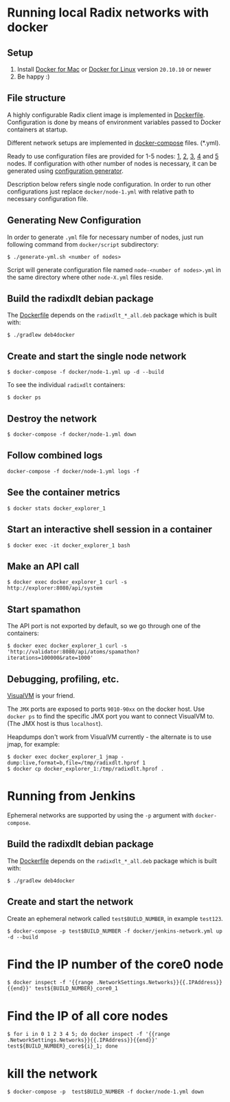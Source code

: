 # Running local Radix networks with docker

## Setup

1. Install [Docker for Mac](https://docs.docker.com/docker-for-mac/install/) or [Docker for Linux](https://docs.docker.com/engine/install/ubuntu/) version `20.10.10` or newer
2. Be happy :)

## File structure

A highly configurable Radix client image is implemented in [Dockerfile](Dockerfile).
Configuration is done by means of environment variables passed to Docker containers at startup.

Different network setups are implemented in [docker-compose](https://docs.docker.com/compose/) files. (*.yml).

Ready to use configuration files are provided for 1-5 nodes: [1](node-1.yml), [2](node-2.yml), 
[3](node-3.yml), [4](node-4.yml) and [5](node-5.yml) nodes. If configuration with other number of nodes is necessary, 
it can be generated using [configuration generator](scripts/generate-yml.sh). 

Description below refers single node configuration. In order to run other configurations just replace ```docker/node-1.yml``` 
with relative path to necessary configuration file.

## Generating New Configuration
In order to generate `.yml` file for necessary number of nodes, just run following command 
from `docker/script` subdirectory:
```shell
$ ./generate-yml.sh <number of nodes>
```
Script will generate configuration file named `node-<number of nodes>.yml` in the same directory 
where other `node-X.yml` files reside.

## Build the radixdlt debian package

The [Dockerfile](Dockerfile) depends on the `radixdlt_*_all.deb` package which is built with:

```shell
$ ./gradlew deb4docker
```

## Create and start the single node network

```shell
$ docker-compose -f docker/node-1.yml up -d --build
```

To see the individual `radixdlt` containers:

```shell
$ docker ps
```

## Destroy the network

```shell
$ docker-compose -f docker/node-1.yml down
```

## Follow combined logs

```shell
docker-compose -f docker/node-1.yml logs -f
```

## See the container metrics

```shell
$ docker stats docker_explorer_1
```

## Start an interactive shell session in a container

```shell
$ docker exec -it docker_explorer_1 bash
```

## Make an API call

```shell
$ docker exec docker_explorer_1 curl -s http://explorer:8080/api/system
```

## Start spamathon

The API port is not exported by default, so we go through one of the containers:

```shell
$ docker exec docker_explorer_1 curl -s 'http://validator:8080/api/atoms/spamathon?iterations=100000&rate=1000'
```

## Debugging, profiling, etc.

[VisualVM](https://visualvm.github.io/) is your friend.

The `JMX` ports are exposed to ports `9010-90xx` on the docker host. Use `docker ps` to find the specific JMX port you want to connect VisualVM to.
(The JMX host is thus `localhost`).


Heapdumps don't work from VisualVM currently - the alternate is to use jmap, for example:

```shell
$ docker exec docker_explorer_1 jmap -dump:live,format=b,file=/tmp/radixdlt.hprof 1
$ docker cp docker_explorer_1:/tmp/radixdlt.hprof .
```

# Running from Jenkins

Ephemeral networks are supported by using the `-p` argument with `docker-compose`.

## Build the radixdlt debian package

The [Dockerfile](Dockerfile) depends on the `radixdlt_*_all.deb` package which is built with:

```shell
$ ./gradlew deb4docker
```

## Create and start the network

Create an ephemeral network called `test$BUILD_NUMBER`, in example `test123`.

```shell
$ docker-compose -p test$BUILD_NUMBER -f docker/jenkins-network.yml up -d --build
```

# Find the IP number of the core0 node

```shell
$ docker inspect -f '{{range .NetworkSettings.Networks}}{{.IPAddress}}{{end}}' test${BUILD_NUMBER}_core0_1
```
# Find the IP of all core nodes

```shell
$ for i in 0 1 2 3 4 5; do docker inspect -f '{{range .NetworkSettings.Networks}}{{.IPAddress}}{{end}}' test${BUILD_NUMBER}_core${i}_1; done
```

# kill the network

```shell
$ docker-compose -p  test$BUILD_NUMBER -f docker/node-1.yml down
```